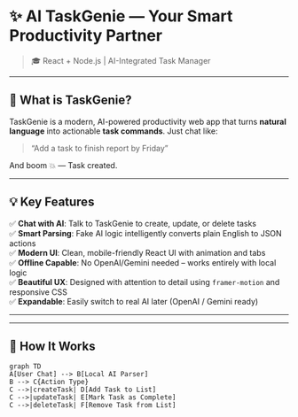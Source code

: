 # ✨ AI TaskGenie — Your Smart Productivity Partner

> 🎓 React + Node.js | AI-Integrated Task Manager

---

## 🚀 What is TaskGenie?

TaskGenie is a modern, AI-powered productivity web app that turns **natural language** into actionable **task commands**. Just chat like:

> “Add a task to finish report by Friday”

And boom 💥 — Task created.

---

## 💡 Key Features

✅ **Chat with AI**: Talk to TaskGenie to create, update, or delete tasks  
✅ **Smart Parsing**: Fake AI logic intelligently converts plain English to JSON actions  
✅ **Modern UI**: Clean, mobile-friendly React UI with animation and tabs  
✅ **Offline Capable**: No OpenAI/Gemini needed – works entirely with local logic  
✅ **Beautiful UX**: Designed with attention to detail using `framer-motion` and responsive CSS  
✅ **Expandable**: Easily switch to real AI later (OpenAI / Gemini ready)

---


---

## 🧠 How It Works

```mermaid
graph TD
A[User Chat] --> B[Local AI Parser]
B --> C{Action Type}
C -->|createTask| D[Add Task to List]
C -->|updateTask| E[Mark Task as Complete]
C -->|deleteTask| F[Remove Task from List]
